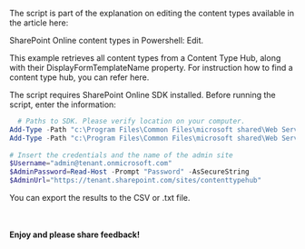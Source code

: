 The script is part of the explanation on editing the content types available in the article here:

SharePoint Online content types in Powershell: Edit.

 

This example retrieves all content types from a Content Type Hub, along with their DisplayFormTemplateName property. For instruction how to find a content type hub, you can refer here.

 

 

 

 

 

The script requires SharePoint Online SDK installed. Before running the script, enter the information:

```PowerShell
  # Paths to SDK. Please verify location on your computer. 
Add-Type -Path "c:\Program Files\Common Files\microsoft shared\Web Server Extensions\15\ISAPI\Microsoft.SharePoint.Client.dll"  
Add-Type -Path "c:\Program Files\Common Files\microsoft shared\Web Server Extensions\15\ISAPI\Microsoft.SharePoint.Client.Runtime.dll"  
 
# Insert the credentials and the name of the admin site 
$Username="admin@tenant.onmicrosoft.com" 
$AdminPassword=Read-Host -Prompt "Password" -AsSecureString 
$AdminUrl="https://tenant.sharepoint.com/sites/contenttypehub"
``` 
You can export the results to the CSV or .txt file.



<br/><br/>
<b>Enjoy and please share feedback!</b>